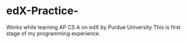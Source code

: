 # edX-Practice-
Works while learning AP CS A on edX by Purdue University 
This is first stage of my programming experience.

